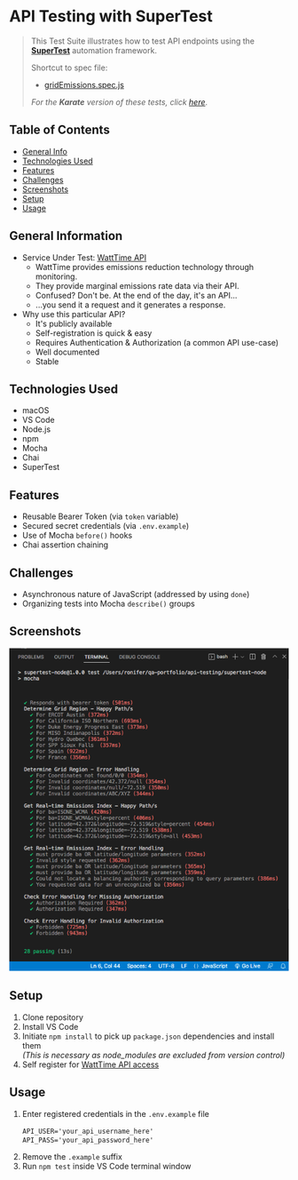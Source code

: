 
# API Testing with SuperTest

> This Test Suite illustrates how to test API endpoints using the [**SuperTest**](https://github.com/visionmedia/supertest) automation framework.
> 
> Shortcut to spec file:
> * [gridEmissions.spec.js](./test/gridEmissions.spec.js)
> 
> _For the **Karate** version of these tests, click_ [_here_](../karate-dsl). 

## Table of Contents
* [General Info](#general-information)
* [Technologies Used](#technologies-used)
* [Features](#features)
* [Challenges](#challenges)
* [Screenshots](#screenshots)
* [Setup](#setup)
* [Usage](#usage)


## General Information
- Service Under Test: [WattTime API](https://www.watttime.org/api-documentation/#introduction)
  - WattTime provides emissions reduction technology through monitoring.
  - They provide marginal emissions rate data via their API.
  - Confused? Don't be. At the end of the day, it's an API...
  - ...you send it a request and it generates a response.
- Why use this particular API?
  - It's publicly available
  - Self-registration is quick & easy
  - Requires Authentication & Authorization (a common API use-case)
  - Well documented
  - Stable


## Technologies Used
- macOS
- VS Code
- Node.js
- npm
- Mocha
- Chai
- SuperTest


## Features
- Reusable Bearer Token (via `token` variable)
- Secured secret credentials (via `.env.example`)
- Use of Mocha `before()` hooks
- Chai assertion chaining


## Challenges
- Asynchronous nature of JavaScript (addressed by using `done`)
- Organizing tests into Mocha `describe()` groups


## Screenshots
![Test Results](./screenshot20220623_supertest-node.png)


## Setup
1. Clone repository
2. Install VS Code
3. Initiate `npm install` to pick up `package.json` dependencies and install them <br> _(This is necessary as node_modules are excluded from version control)_
4. Self register for [WattTime API access](https://www.watttime.org/api-documentation/#register-new-user)


## Usage
1. Enter registered credentials in the `.env.example`  file
    ```
   API_USER='your_api_username_here'
   API_PASS='your_api_password_here'
   ```
2. Remove the `.example` suffix
3. Run `npm test` inside VS Code terminal window
